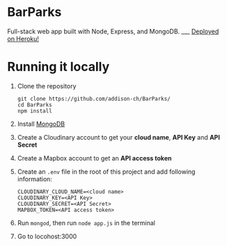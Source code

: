 # BarParks
Full-stack web app built with Node, Express, and MongoDB. ___
[Deployed on Heroku!](https://sheltered-headland-08597.herokuapp.com/)

# Running it locally
1. Clone the repository

   ```
   git clone https://github.com/addison-ch/BarParks/
   cd BarParks
   npm install 
   ```

2. Install [MongoDB](https://www.mongodb.com/)

3. Create a Cloudinary account to get your **cloud name**, **API Key** and **API Secret**

4. Create a Mapbox account to get an **API access token**

5. Create an `.env` file in the root of this project and add following information:

   ```
   CLOUDINARY_CLOUD_NAME=<cloud name>
   CLOUDINARY_KEY=<API Key>
   CLOUDINARY_SECRET=<API Secret>
   MAPBOX_TOKEN=<API access token>
   ```

6. Run `mongod`, then run  `node app.js` in the terminal
7. Go to locohost:3000
